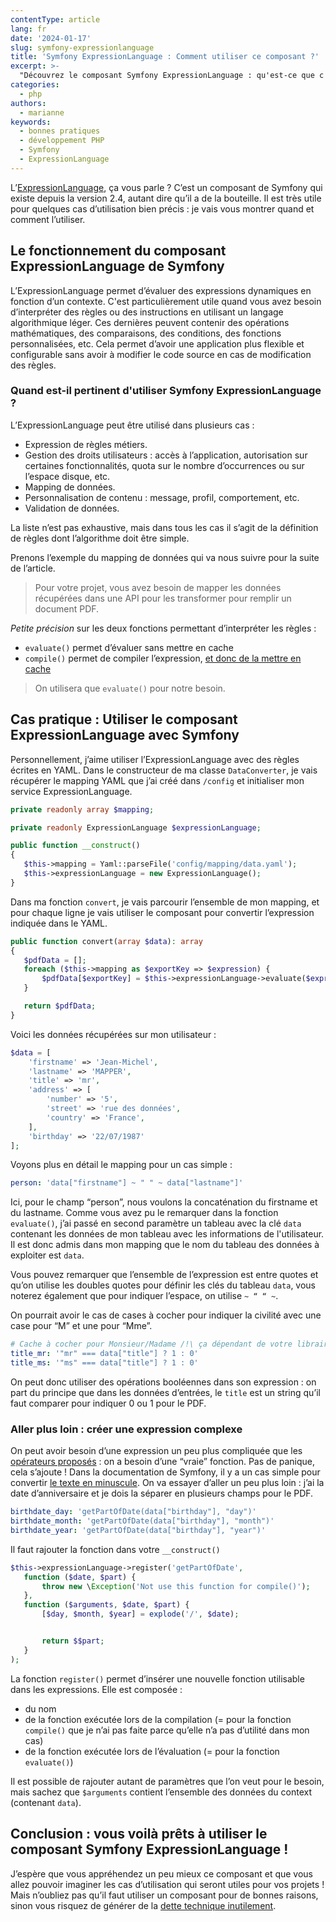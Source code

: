 ```yaml
---
contentType: article
lang: fr
date: '2024-01-17'
slug: symfony-expressionlanguage
title: 'Symfony ExpressionLanguage : Comment utiliser ce composant ?'
excerpt: >-
  "Découvrez le composant Symfony ExpressionLanguage : qu'est-ce que c'est ? Quand et comment l'utiliser ? Comment créer des expressions lors de cas plus complexes ?"
categories:
  - php
authors:
  - marianne
keywords:
  - bonnes pratiques
  - développement PHP
  - Symfony
  - ExpressionLanguage
---
```


L’[ExpressionLanguage](https://symfony.com/doc/current/components/expression_language.html), ça vous parle ? C’est un composant de Symfony qui existe depuis la version 2.4, autant dire qu’il a de la bouteille. Il est très utile pour quelques cas d’utilisation bien précis : je vais vous montrer quand et comment l’utiliser.

## Le fonctionnement du composant ExpressionLanguage de Symfony

L’ExpressionLanguage permet d’évaluer des expressions dynamiques en fonction d’un contexte. C'est particulièrement utile quand vous avez besoin d’interpréter des règles ou des instructions en utilisant un langage algorithmique léger. Ces dernières peuvent contenir des opérations mathématiques, des comparaisons, des conditions, des fonctions personnalisées, etc. Cela permet d’avoir une application plus flexible et configurable sans avoir à modifier le code source en cas de modification des règles.

### Quand est-il pertinent d'utiliser Symfony ExpressionLanguage ?

L’ExpressionLanguage peut être utilisé dans plusieurs cas :
-   Expression de règles métiers.
-   Gestion des droits utilisateurs : accès à l’application, autorisation sur certaines fonctionnalités, quota sur le nombre d’occurrences ou sur l’espace disque, etc.
-   Mapping de données.
-   Personnalisation de contenu : message, profil, comportement, etc.
-   Validation de données.

La liste n’est pas exhaustive, mais dans tous les cas il s’agit de la définition de règles dont l’algorithme doit être simple.

Prenons l’exemple du mapping de données qui va nous suivre pour la suite de l’article.

> Pour votre projet, vous avez besoin de mapper les données récupérées dans une API pour les transformer pour remplir un document PDF.

_Petite précision_ sur les deux fonctions permettant d’interpréter les règles :
-   `evaluate()` permet d’évaluer sans mettre en cache
-   `compile()` permet de compiler l’expression, [et donc de la mettre en cache](https://symfony.com/doc/current/components/expression_language.html#caching)

> On utilisera que `evaluate()` pour notre besoin.

## Cas pratique : Utiliser le composant ExpressionLanguage avec Symfony

Personnellement, j’aime utiliser l’ExpressionLanguage avec des règles écrites en YAML.
Dans le constructeur de ma classe `DataConverter`, je vais récupérer le mapping YAML que j’ai créé dans `/config` et initialiser mon service ExpressionLanguage.

```php
private readonly array $mapping;

private readonly ExpressionLanguage $expressionLanguage;

public function __construct()
{
   $this->mapping = Yaml::parseFile('config/mapping/data.yaml');
   $this->expressionLanguage = new ExpressionLanguage();
}
```

Dans ma fonction `convert`, je vais parcourir l’ensemble de mon mapping, et pour chaque ligne je vais utiliser le composant pour convertir l’expression indiquée dans le YAML.

```php
public function convert(array $data): array
{
   $pdfData = [];
   foreach ($this->mapping as $exportKey => $expression) {
       $pdfData[$exportKey] = $this->expressionLanguage->evaluate($expression, ['data' => $data]);
   }

   return $pdfData;
}
```

Voici les données récupérées sur mon utilisateur :
```php
$data = [
    'firstname' => 'Jean-Michel',
    'lastname' => 'MAPPER',
    'title' => 'mr',
    'address' => [
        'number' => '5',
        'street' => 'rue des données',
        'country' => 'France',
    ],
    'birthday' => '22/07/1987'
];
```

Voyons plus en détail le mapping pour un cas simple :

```yaml
person: 'data["firstname"] ~ " " ~ data["lastname"]'
```

Ici, pour le champ “person”, nous voulons la concaténation du firstname et du lastname. Comme vous avez pu le remarquer dans la fonction `evaluate()`, j’ai passé en second paramètre un tableau avec la clé `data` contenant les données de mon tableau avec les informations de l'utilisateur. Il est donc admis dans mon mapping que le nom du tableau des données à exploiter est `data`.

Vous pouvez remarquer que l’ensemble de l’expression est entre quotes et qu’on utilise les doubles quotes pour définir les clés du tableau `data`, vous noterez également que pour indiquer l’espace, on utilise `~ “ “ ~`.

On pourrait avoir le cas de cases à cocher pour indiquer la civilité avec une case pour “M” et une pour “Mme”.

```yaml
# Cache à cocher pour Monsieur/Madame /!\ ça dépendant de votre librairie pour remplir le PDF
title_mr: '"mr" === data["title"] ? 1 : 0'
title_ms: '"ms" === data["title"] ? 1 : 0'
```

On peut donc utiliser des opérations booléennes dans son expression : on part du principe que dans les données d’entrées, le `title` est un string qu’il faut comparer pour indiquer 0 ou 1 pour le PDF.

### Aller plus loin : créer une expression complexe 

On peut avoir besoin d’une expression un peu plus compliquée que les [opérateurs proposés](https://symfony.com/doc/current/reference/formats/expression_language.html#supported-operators) : on a besoin d’une “vraie” fonction.
Pas de panique, cela s’ajoute ! Dans la documentation de Symfony, il y a un cas simple pour convertir [le texte en minuscule](https://symfony.com/doc/current/components/expression_language.html#extending-the-expressionlanguage). On va essayer d’aller un peu plus loin : j’ai la date d’anniversaire et je dois la séparer en plusieurs champs pour le PDF.

```yaml
birthdate_day: 'getPartOfDate(data["birthday"], "day")'
birthdate_month: 'getPartOfDate(data["birthday"], "month")'
birthdate_year: 'getPartOfDate(data["birthday"], "year")'
```

Il faut rajouter la fonction dans votre `__construct()`
```php
$this->expressionLanguage->register('getPartOfDate',
   function ($date, $part) {
       throw new \Exception('Not use this function for compile()');
   },
   function ($arguments, $date, $part) {
       [$day, $month, $year] = explode('/', $date);


       return $$part;
   }
);
```

La fonction `register()` permet d’insérer une nouvelle fonction utilisable dans les expressions. Elle est composée :
-   du nom
-   de la fonction exécutée lors de la compilation (= pour la fonction `compile()` que je n’ai pas faite parce qu’elle n’a pas d’utilité dans mon cas)
-   de la fonction exécutée lors de l’évaluation (= pour la fonction `evaluate()`)

Il est possible de rajouter autant de paramètres que l’on veut pour le besoin, mais sachez que `$arguments` contient l’ensemble des données du context (contenant `data`).


## Conclusion : vous voilà prêts à utiliser le composant Symfony ExpressionLanguage !
J’espère que vous appréhendez un peu mieux ce composant et que vous allez pouvoir imaginer les cas d’utilisation qui seront utiles pour vos projets !
Mais n’oubliez pas qu’il faut utiliser un composant pour de bonnes raisons, sinon vous risquez de générer de la [dette technique inutilement](https://blog.eleven-labs.com/fr/comment-creer-de-la-dette-technique-des-le-debut-d-un-nouveau-projet/).
